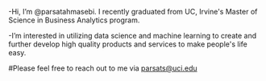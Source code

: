 -Hi, I’m @parsatahmasebi. I recently graduated from UC, Irvine's Master of Science in Business Analytics program.

-I’m interested in utilizing data science and machine learning to create and further develop high quality products and services to make people's life easy.

#Please feel free to reach out to me via parsats@uci.edu

<!---
parsatahmasebi/parsatahmasebi is a ✨ special ✨ repository because its `README.md` (this file) appears on your GitHub profile.
You can click the Preview link to take a look at your changes.
--->
